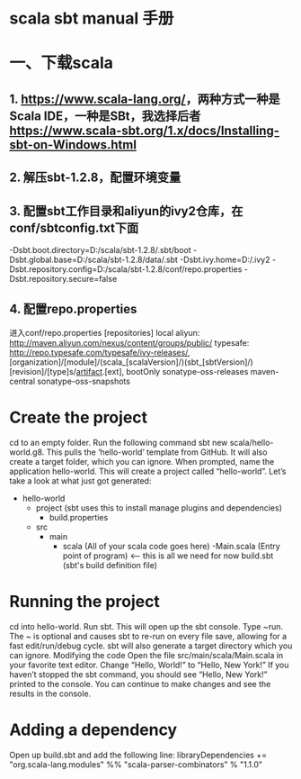 # scala sbt manual 手册
# 一、下载scala
## 1. <a>https://www.scala-lang.org/<a>，两种方式一种是Scala IDE，一种是SBt，我选择后者<a>https://www.scala-sbt.org/1.x/docs/Installing-sbt-on-Windows.html</a>
## 2. 解压sbt-1.2.8，配置环境变量
## 3. 配置sbt工作目录和aliyun的ivy2仓库，在conf/sbtconfig.txt下面
-Dsbt.boot.directory=D:/scala/sbt-1.2.8/.sbt/boot
-Dsbt.global.base=D:/scala/sbt-1.2.8/data/.sbt
-Dsbt.ivy.home=D:/.ivy2
-Dsbt.repository.config=D:/scala/sbt-1.2.8/conf/repo.properties
-Dsbt.repository.secure=false
## 4. 配置repo.properties
进入conf/repo.properties
[repositories]
  local
  aliyun: http://maven.aliyun.com/nexus/content/groups/public/
  typesafe: http://repo.typesafe.com/typesafe/ivy-releases/, [organization]/[module]/(scala_[scalaVersion]/)(sbt_[sbtVersion]/)[revision]/[type]s/[artifact](-[classifier]).[ext], bootOnly
  sonatype-oss-releases
  maven-central
  sonatype-oss-snapshots

# Create the project
cd to an empty folder.
Run the following command sbt new scala/hello-world.g8. This pulls the ‘hello-world’ template from GitHub. It will also create a target folder, which you can ignore.
When prompted, name the application hello-world. This will create a project called “hello-world”.
Let’s take a look at what just got generated:
- hello-world
    - project (sbt uses this to install manage plugins and dependencies)
        - build.properties
    - src
        - main
            - scala (All of your scala code goes here)
                -Main.scala (Entry point of program) <-- this is all we need for now
    build.sbt (sbt's build definition file)

# Running the project
cd into hello-world.
Run sbt. This will open up the sbt console.
Type ~run. The ~ is optional and causes sbt to re-run on every file save, allowing for a fast edit/run/debug cycle. sbt will also generate a target directory which you can ignore.
Modifying the code
Open the file src/main/scala/Main.scala in your favorite text editor.
Change “Hello, World!” to “Hello, New York!”
If you haven’t stopped the sbt command, you should see “Hello, New York!” printed to the console.
You can continue to make changes and see the results in the console.
# Adding a dependency
Open up build.sbt and add the following line:
libraryDependencies += "org.scala-lang.modules" %% "scala-parser-combinators" % "1.1.0"
